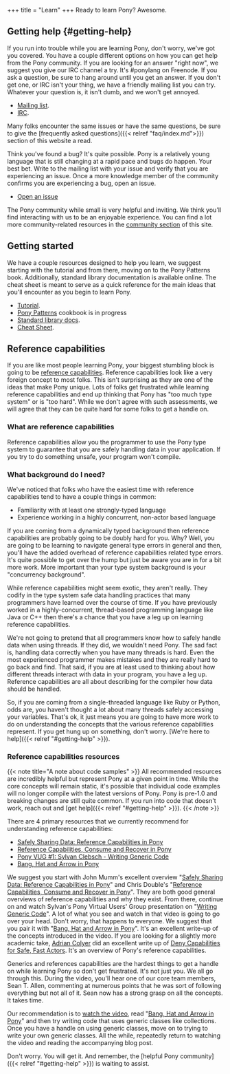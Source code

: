 +++
title = "Learn"
+++
Ready to learn Pony? Awesome.

## Getting help {#getting-help}

If you run into trouble while you are learning Pony, don't worry, we've got you covered. You have a couple different options on how you can get help from the Pony community. If you are looking for an answer "right now", we suggest you give our IRC channel a try. It's #ponylang on Freenode. If you ask a question, be sure to hang around until you get an answer. If you don't get one, or IRC isn't your thing, we have a friendly mailing list you can try. Whatever your question is, it isn't dumb, and we won't get annoyed.

* [Mailing list](https://pony.groups.io/g/user).
* [IRC](https://webchat.freenode.net/?channels=%23ponylang).

Many folks encounter the same issues or have the same questions, be sure to give the [frequently asked questions]({{< relref "faq/index.md">}}) section of this website a read.

Think you've found a bug? It's quite possible. Pony is a relatively young language that is still changing at a rapid pace and bugs do happen. Your best bet. Write to the mailing list with your issue and verify that you are experiencing an issue. Once a more knowledge member of the community confirms you are experiencing a bug, open an issue.

* [Open an issue](https://github.com/ponylang/ponyc/issues)

The Pony community while small is very helpful and inviting. We think you'll find interacting with us to be an enjoyable experience. You can find a lot more community-related resources in the [community section](/community) of this site.

## Getting started

We have a couple resources designed to help you learn, we suggest starting with the tutorial and from there, moving on to the Pony Patterns book. Additionally, standard library documentation is available online. The cheat sheet is meant to serve as a quick reference for the main ideas that you'll encounter as you begin to learn Pony.

* [Tutorial](http://tutorial.ponylang.org).
* [Pony Patterns](http://patterns.ponylang.io) cookbook is in progress
* [Standard library docs](http://stdlib.ponylang.org/).
* [Cheat Sheet](/media/cheatsheet/pony-cheat-sheet.pdf).

## Reference capabilities

If you are like most people learning Pony, your biggest stumbling block is going to be [reference capabilities](https://tutorial.ponylang.org/capabilities/reference-capabilities.html). Reference capabilities look like a very foreign concept to most folks. This isn't surprising as they are one of the ideas that make Pony unique. Lots of folks get frustrated while learning reference capabilities and end up thinking that Pony has "too much type system" or is "too hard". While we don't agree with such assessments, we will agree that they can be quite hard for some folks to get a handle on.

### What are reference capabilities

Reference capabilities allow you the programmer to use the Pony type system to guarantee that you are safely handling data in your application. If you try to do something unsafe, your program won't compile.

### What background do I need?

We've noticed that folks who have the easiest time with reference capabilities tend to have a couple things in common:

- Familiarity with at least one strongly-typed language
- Experience working in a highly concurrent, non-actor based language

If you are coming from a dynamically typed background then reference capabilities are probably going to be doubly hard for you. Why? Well, you are going to be learning to navigate general type errors in general and then, you'll have the added overhead of reference capabilities related type errors. It's quite possible to get over the hump but just be aware you are in for a bit more work. More important than your type system background is your "concurrency background".

While reference capabilities might seem exotic, they aren't really. They codify in the type system safe data handling practices that many programmers have learned over the course of time. If you have previously worked in a highly-concurrent, thread-based programming language like Java or C++ then there's a chance that you have a leg up on learning reference capabilities.

We're not going to pretend that all programmers know how to safely handle data when using threads. If they did, we wouldn't need Pony. The sad fact is, handling data correctly when you have many threads is hard. Even the most experienced programmer makes mistakes and they are really hard to go back and find. That said, if you are at least used to thinking about how different threads interact with data in your program, you have a leg up. Reference capabilities are all about describing for the compiler how data should be handled.

So, if you are coming from a single-threaded language like Ruby or Python, odds are, you haven't thought a lot about many threads safely accessing your variables. That's ok, it just means you are going to have more work to do on understanding the concepts that the various reference capabilities represent.
If you get hung up on something, don't worry. [We're here to help]({{< relref "#getting-help" >}}).

### Reference capabilities resources

{{< note title="A note about code samples" >}}
All recommended resources are incredibly helpful but represent Pony at a given point in time. While the core concepts will remain static, it's possible that individual code examples will no longer compile with the latest versions of Pony. Pony is pre-1.0 and breaking changes are still quite common. If you run into code that doesn't work, reach out and [get help]({{< relref "#getting-help" >}}).
{{< /note >}}

There are 4 primary resources that we currently recommend for understanding reference capabilities:

- [Safely Sharing Data: Reference Capabilities in Pony][SAFELY-SHARING-DATA]
- [Reference Capabilities, Consume and Recover in Pony][CONSUME-RECOVER]
- [Pony VUG #1: Sylvan Clebsch - Writing Generic Code][VUG1]
- [Bang, Hat and Arrow in Pony][BANG-HAT-ARROW]

We suggest you start with John Mumm's excellent overview "[Safely Sharing Data: Reference Capabilities in Pony][SAFELY-SHARING-DATA]" and Chris Double's "[Reference Capabilities, Consume and Recover in Pony][CONSUME-RECOVER]". They are both good general overviews of reference capabilities and why they exist. From there, continue on and watch Sylvan's Pony Virtual Users' Group presentation on "[Writing Generic Code][VUG1]". A lot of what you see and watch in that video is going to go over your head. Don't worry, that happens to everyone. We suggest that you pair it with "[Bang, Hat and Arrow in Pony][BANG-HAT-ARROW]". It's an excellent write-up of the concepts introduced in the video. If you are looking for a slightly more academic take, [Adrian Colyer](https://twitter.com/adriancolyer) did an excellent write up of [Deny Capabilities for Safe, Fast Actors](https://blog.acolyer.org/2016/02/17/deny-capabilities/). It's an overview of Pony's reference capabilities.

Generics and references capabilities are the hardest things to get a handle on while learning Pony so don't get frustrated. It's not just you. We all go through this. During the video, you'll hear one of our core team members, Sean T. Allen, commenting at numerous points that he was sort of following everything but not all of it. Sean now has a strong grasp on all the concepts. It takes time.

Our recommendation is to [watch the video][VUG1], read "[Bang, Hat and Arrow in Pony][BANG-HAT-ARROW]" and then try writing code that uses generic classes like collections. Once you have a handle on using generic classes, move on to trying to write your own generic classes. All the while, repeatedly return to watching the video and reading the accompanying blog post.

Don't worry. You will get it. And remember, the [helpful Pony community]({{< relref "#getting-help" >}}) is waiting to assist.

[SAFELY-SHARING-DATA]: http://jtfmumm.com/blog/2016/03/06/safely-sharing-data-pony-reference-capabilities/
[VUG1]: https://vimeo.com/163871856
[BANG-HAT-ARROW]: https://bluishcoder.co.nz/2016/05/04/bang-hat-and-arrow-in-pony.html
[CONSUME-RECOVER]: https://bluishcoder.co.nz/2017/07/31/reference_capabilities_consume_recover_in_pony.html
